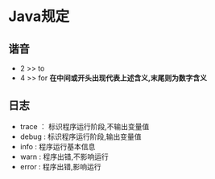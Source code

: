 # Java规定
## 谐音
- 2  >> to
- 4 >> for
**在中间或开头出现代表上述含义,末尾则为数字含义**

## 日志
- trace  ： 标识程序运行阶段,不输出变量值
- debug  :  标识程序运行阶段,输出变量值
- info   :  程序运行基本信息
- warn   :  程序出错,不影响运行
- error  :  程序出错,影响运行